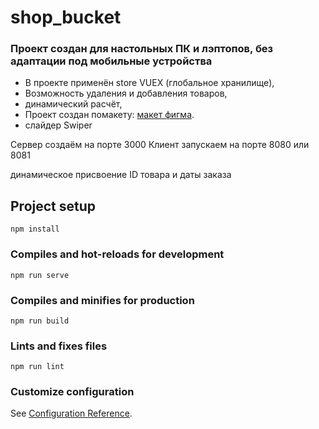 # shop_bucket
### Проект создан для настольных ПК и лэптопов, __без адаптации под мобильные устройства__
- В проекте применён store VUEX (глобальное хранилище),
- Возможность удаления и добавления товаров, 
- динамический расчёт,
- Проект создан помакету: [макет фигма](https://www.figma.com/file/Foy98EhCVYrjBXzqOJAoKc/%D0%A2%D0%B5%D1%81%D1%82%D0%BE%D0%B2%D0%BE%D0%B5-Vue-(Copy)?node-id=1%3A210).
- слайдер Swiper


Сервер создаём на порте 3000
Клиент запускаем на порте 8080 или 8081

динамическое присвоение ID товара и даты заказа
## Project setup
```
npm install
```

### Compiles and hot-reloads for development
```
npm run serve
```

### Compiles and minifies for production
```
npm run build
```

### Lints and fixes files
```
npm run lint
```

### Customize configuration
See [Configuration Reference](https://cli.vuejs.org/config/).
